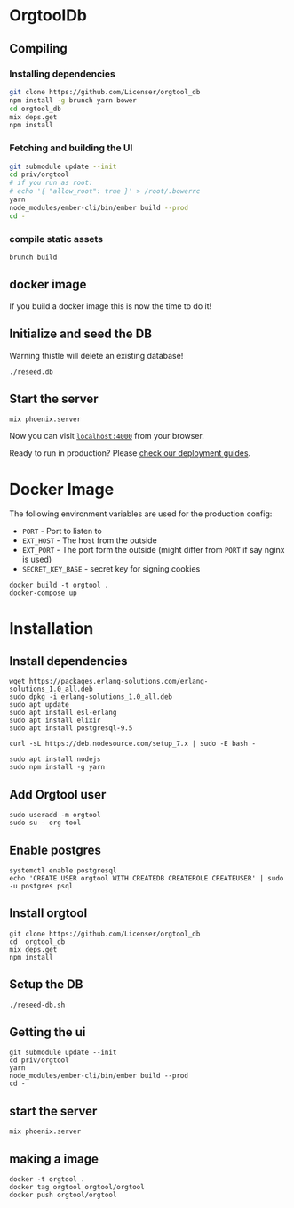 # OrgtoolDb

## Compiling

### Installing dependencies

```bash
git clone https://github.com/Licenser/orgtool_db
npm install -g brunch yarn bower
cd orgtool_db
mix deps.get
npm install
```

### Fetching and building the UI
```bash
git submodule update --init
cd priv/orgtool
# if you run as root:
# echo '{ "allow_root": true }' > /root/.bowerrc
yarn
node_modules/ember-cli/bin/ember build --prod
cd -
```

### compile static assets

```
brunch build
```


## docker image
If you build a docker image this is now the time to do it!
## Initialize and seed the DB

Warning thistle will delete an existing database!
```
./reseed.db
```

## Start the server

```
mix phoenix.server
```

Now you can visit [`localhost:4000`](http://localhost:4000) from your browser.

Ready to run in production? Please [check our deployment guides](http://www.phoenixframework.org/docs/deployment).


# Docker Image


The following environment variables are used for the production config:

* `PORT` - Port to listen to
* `EXT_HOST` - The host from the outside
* `EXT_PORT` - The port form the outside (might differ from `PORT` if say nginx is used)
* `SECRET_KEY_BASE` - secret key for signing cookies

```
docker build -t orgtool .
docker-compose up
```

# Installation
## Install dependencies
```
wget https://packages.erlang-solutions.com/erlang-solutions_1.0_all.deb
sudo dpkg -i erlang-solutions_1.0_all.deb
sudo apt update
sudo apt install esl-erlang
sudo apt install elixir
sudo apt install postgresql-9.5

curl -sL https://deb.nodesource.com/setup_7.x | sudo -E bash -

sudo apt install nodejs
sudo npm install -g yarn
```


## Add Orgtool user
```
sudo useradd -m orgtool
sudo su - org tool
```


## Enable postgres
```
systemctl enable postgresql
echo 'CREATE USER orgtool WITH CREATEDB CREATEROLE CREATEUSER' | sudo -u postgres psql
```


## Install orgtool
```
git clone https://github.com/Licenser/orgtool_db
cd  orgtool_db
mix deps.get
npm install
```

## Setup the DB

```
./reseed-db.sh
```

## Getting the ui
```
git submodule update --init
cd priv/orgtool
yarn
node_modules/ember-cli/bin/ember build --prod
cd -
```


## start the server

```
mix phoenix.server
```


## making a image
```
docker -t orgtool .
docker tag orgtool orgtool/orgtool
docker push orgtool/orgtool
```

